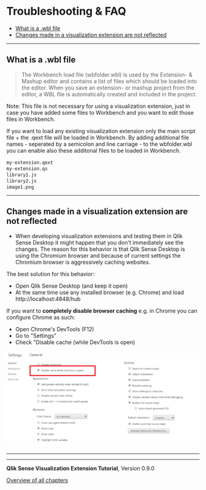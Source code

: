 # Troubleshooting &amp; FAQ

<!-- toc -->

- [What is a .wbl file](#what-is-a-wbl-file)
- [Changes made in a visualization extension are not reflected](#changes-made-in-a-visualization-extension-are-not-reflected)

<!-- tocstop -->

---


## What is a .wbl file
> The Workbench load file (wbfolder.wbl) is used by the Extension- & Mashup editor and contains a list of files which should be loaded into the editor.
When you save an extension- or mashup project from the editor, a WBL file is automatically created and included in the project.

Note: This file is not necessary for using a visualization extension, just in case you have added some files to Workbench and you want to edit those files in Workbench.

If you want to load any existing visualization extension only the main script file + the .qext file will be loaded in Workbench.
By adding additional file names - seperated by a semicolon and line carriage - to the wbfolder.wbl you can enable also these additonal files to be loaded in Workbench.

```text
my-extension.qext
my-extension.qs
library1.js
library2.js
image1.png
```

---

## Changes made in a visualization extension are not reflected
* When developing visualization extensions and testing them in Qlik Sense Desktop it might happen that you don't immediately see the changes.
The reason for this behavior is that Qlik Sense Desktop is using the Chromium browser and because of current settings the Chromium browser is aggressively caching websites.

The best solution for this behavior:

- Open Qlik Sense Desktop (and keep it open)
- At the same time use any installed browser (e.g. Chrome) and load http://localhost:4848/hub

If you want to **completely disable browser caching** e.g. in Chrome you can configure Chrome as such:

- Open Chrome's DevTools (F12)
- Go to "Settings"
- Check "Disable cache (while DevTools is open)


![](../faq/images/changes-not-reflected_DevToolsSettings.png)  

--- 


---
**Qlik Sense Visualization Extension Tutorial**, Version 0.9.0<br/>


[Overview of all chapters](https://github.com/stefanwalther/qliksense-extension-tutorial/blob/master/tutorial/readme.md)